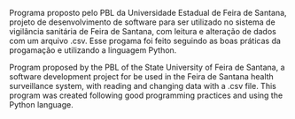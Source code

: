 Programa proposto pelo PBL da Universidade Estadual de Feira de Santana, projeto de desenvolvimento de software para
ser utilizado no sistema de vigilância sanitária de Feira de Santana, com leitura e alteração de dados com um arquivo .csv.
Esse progama foi feito seguindo as boas práticas da progamação e utilizando a linguagem Python.

Program proposed by the PBL of the State University of Feira de Santana, a software development project for
be used in the Feira de Santana health surveillance system, with reading and changing data with a .csv file.
This program was created following good programming practices and using the Python language.